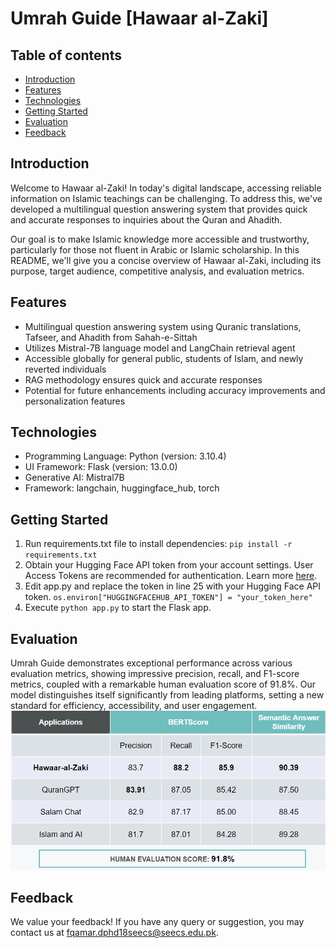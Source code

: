 # Umrah Guide [Hawaar al-Zaki]

## Table of contents
* [Introduction](#introduction)
* [Features](#features)
* [Technologies](#technologies)
* [Getting Started](#getting-started)
* [Evaluation](#evaluation)
* [Feedback](#feedback)
  
## Introduction 

Welcome to Hawaar al-Zaki! In today's digital landscape, accessing reliable information on Islamic teachings can be challenging. To address this, we've developed a multilingual question answering system that provides quick and accurate responses to inquiries about the Quran and Ahadith.

Our goal is to make Islamic knowledge more accessible and trustworthy, particularly for those not fluent in Arabic or Islamic scholarship. In this README, we'll give you a concise overview of Hawaar al-Zaki, including its purpose, target audience, competitive analysis, and evaluation metrics. 

## Features

- Multilingual question answering system using Quranic translations, Tafseer, and Ahadith from Sahah-e-Sittah
- Utilizes Mistral-7B language model and LangChain retrieval agent
- Accessible globally for general public, students of Islam, and newly reverted individuals
- RAG methodology ensures quick and accurate responses
- Potential for future enhancements including accuracy improvements and personalization features

## Technologies

- Programming Language: Python (version: 3.10.4)
- UI Framework: Flask (version: 13.0.0)
- Generative AI: Mistral7B
- Framework: langchain, huggingface_hub, torch

  
## Getting Started 
1. Run requirements.txt file to install dependencies:
  `pip install -r requirements.txt`
2. Obtain your Hugging Face API token from your account settings. User Access Tokens are recommended for authentication. Learn more [here]([url](https://huggingface.co/docs/hub/en/security-tokens)). 
3. Edit app.py and replace the token in line 25 with your Hugging Face API token.
   `os.environ["HUGGINGFACEHUB_API_TOKEN"] = "your_token_here"`
4. Execute `python app.py` to start the Flask app.

## Evaluation 
Umrah Guide demonstrates exceptional performance across various evaluation metrics, showing impressive precision, recall, and F1-score metrics, coupled with a remarkable human evaluation score of 91.8%. Our model distinguishes itself significantly from leading platforms, setting a new standard for efficiency, accessibility, and user engagement.
![Hawaar Al-Zaki Logo](https://github.com/FaizaQamar/2024-AI-Challenge--GenWeft-/blob/main/static/evaluation1.PNG)

## Feedback

We value your feedback! If you have any query or suggestion, you may contact us at [fqamar.dphd18seecs@seecs.edu.pk](mailto:fqamar.dphd18seecs@seecs.edu.pk).
